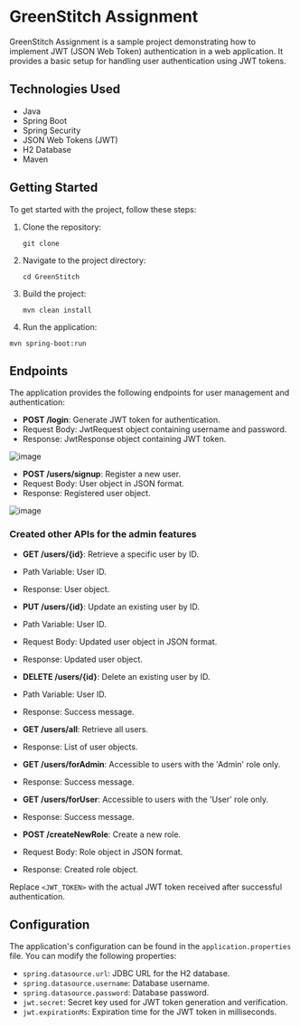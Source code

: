 # GreenStitch Assignment

 GreenStitch Assignment is a sample project demonstrating how to implement JWT (JSON Web Token) authentication in a web application. It provides a basic setup for handling user authentication using JWT tokens.

## Technologies Used

- Java
- Spring Boot
- Spring Security
- JSON Web Tokens (JWT)
- H2 Database
- Maven

## Getting Started

To get started with the project, follow these steps:

1. Clone the repository:

   ```
   git clone
   ```
2. Navigate to the project directory:
   ```
   cd GreenStitch
   ```
3. Build the project:
   ```
   mvn clean install
   ```
4. Run the application:
```
mvn spring-boot:run
````


## Endpoints

The application provides the following endpoints for user management and authentication:




- **POST /login**: Generate JWT token for authentication.
- Request Body: JwtRequest object containing username and password.
- Response: JwtResponse object containing JWT token.

![image](https://github.com/UDAYAGIRICHARAN/GreenStitch/assets/67089878/3136e202-230c-49c9-b782-2299421c461a)

- **POST /users/signup**: Register a new user.
- Request Body: User object in JSON format.
- Response: Registered user object.


![image](https://github.com/UDAYAGIRICHARAN/GreenStitch/assets/67089878/0f00f3e7-73c7-4839-83cf-0c50abc9e005)




### Created other APIs for the admin features

- **GET /users/{id}**: Retrieve a specific user by ID.
- Path Variable: User ID.
- Response: User object.

- **PUT /users/{id}**: Update an existing user by ID.
- Path Variable: User ID.
- Request Body: Updated user object in JSON format.
- Response: Updated user object.

- **DELETE /users/{id}**: Delete an existing user by ID.
- Path Variable: User ID.
- Response: Success message.

- **GET /users/all**: Retrieve all users.
- Response: List of user objects.



- **GET /users/forAdmin**: Accessible to users with the 'Admin' role only.
- Response: Success message.

- **GET /users/forUser**: Accessible to users with the 'User' role only.
- Response: Success message.

- **POST /createNewRole**: Create a new role.
- Request Body: Role object in JSON format.
- Response: Created role object.



Replace `<JWT_TOKEN>` with the actual JWT token received after successful authentication.

## Configuration

The application's configuration can be found in the `application.properties` file. You can modify the following properties:

- `spring.datasource.url`: JDBC URL for the H2 database.
- `spring.datasource.username`: Database username.
- `spring.datasource.password`: Database password.
- `jwt.secret`: Secret key used for JWT token generation and verification.
- `jwt.expirationMs`: Expiration time for the JWT token in milliseconds.
